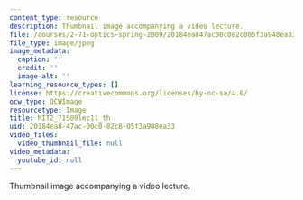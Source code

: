 ```yaml
---
content_type: resource
description: Thumbnail image accompanying a video lecture.
file: /courses/2-71-optics-spring-2009/20184ea847ac00c082c805f3a948ea33_MIT2_71S09lec11_th.jpg
file_type: image/jpeg
image_metadata:
  caption: ''
  credit: ''
  image-alt: ''
learning_resource_types: []
license: https://creativecommons.org/licenses/by-nc-sa/4.0/
ocw_type: OCWImage
resourcetype: Image
title: MIT2_71S09lec11_th
uid: 20184ea8-47ac-00c0-82c8-05f3a948ea33
video_files:
  video_thumbnail_file: null
video_metadata:
  youtube_id: null
---
```

Thumbnail image accompanying a video lecture.